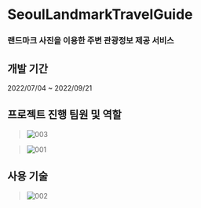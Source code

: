 # SeoulLandmarkTravelGuide
### 랜드마크 사진을 이용한 주변 관광정보 제공 서비스



## 개발 기간
2022/07/04 ~ 2022/09/21

## 프로젝트 진행 팀원 및 역할
>![003](https://user-images.githubusercontent.com/96827495/202970934-9aaf8241-e791-417d-8146-a5a0806f72f2.JPG)

>![001](https://user-images.githubusercontent.com/96827495/202969794-6190e0c3-e9df-405b-99a5-bd27e89da6bd.JPG)

## 사용 기술
>![002](https://user-images.githubusercontent.com/96827495/202969910-b783d9a5-6ecf-49cc-9a90-fba00b9ef406.JPG)
